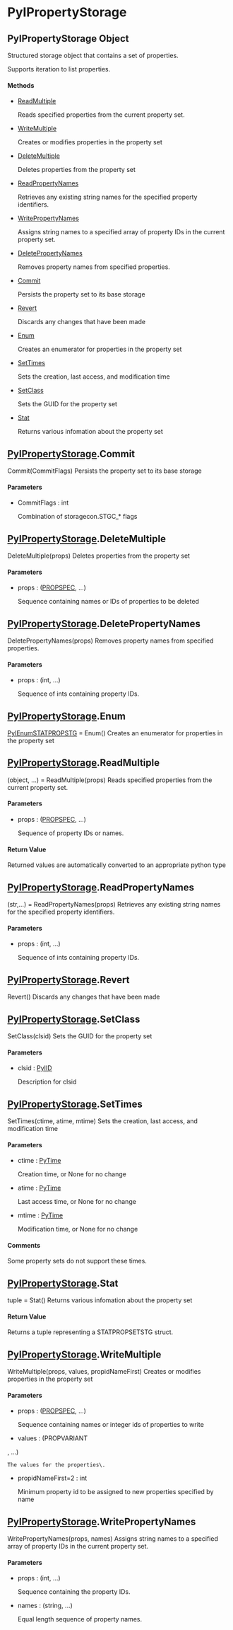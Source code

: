 # PyIPropertyStorage


## PyIPropertyStorage Object

Structured storage object that contains a set of properties\. 

Supports iteration to list properties\.

#### Methods

  - [ReadMultiple](PyIPropertyStorage.md#pyipropertystoragereadmultiple)

    Reads specified properties from the current property set\.&nbsp;

  - [WriteMultiple](PyIPropertyStorage.md#pyipropertystoragewritemultiple)

    Creates or modifies properties in the property set&nbsp;

  - [DeleteMultiple](PyIPropertyStorage.md#pyipropertystoragedeletemultiple)

    Deletes properties from the property set&nbsp;

  - [ReadPropertyNames](PyIPropertyStorage.md#pyipropertystoragereadpropertynames)

    Retrieves any existing string names for the specified property identifiers\.&nbsp;

  - [WritePropertyNames](PyIPropertyStorage.md#pyipropertystoragewritepropertynames)

    Assigns string names to a specified array of property IDs in the current property set\.&nbsp;

  - [DeletePropertyNames](PyIPropertyStorage.md#pyipropertystoragedeletepropertynames)

    Removes property names from specified properties\.&nbsp;

  - [Commit](PyIPropertyStorage.md#pyipropertystoragecommit)

    Persists the property set to its base storage&nbsp;

  - [Revert](PyIPropertyStorage.md#pyipropertystoragerevert)

    Discards any changes that have been made&nbsp;

  - [Enum](PyIPropertyStorage.md#pyipropertystorageenum)

    Creates an enumerator for properties in the property set&nbsp;

  - [SetTimes](PyIPropertyStorage.md#pyipropertystoragesettimes)

    Sets the creation, last access, and modification time&nbsp;

  - [SetClass](PyIPropertyStorage.md#pyipropertystoragesetclass)

    Sets the GUID for the property set&nbsp;

  - [Stat](PyIPropertyStorage.md#pyipropertystoragestat)

    Returns various infomation about the property set&nbsp;


## [PyIPropertyStorage](PyIPropertyStorage.md#pyipropertystorage)\.Commit

Commit\(CommitFlags\)
Persists the property set to its base storage

#### Parameters

  - CommitFlags : int

    Combination of storagecon\.STGC\_\* flags


## [PyIPropertyStorage](PyIPropertyStorage.md#pyipropertystorage)\.DeleteMultiple

DeleteMultiple\(props\)
Deletes properties from the property set

#### Parameters

  - props : \([PROPSPEC](PROPSPEC.md), \.\.\.\)

    Sequence containing names or IDs of properties to be deleted


## [PyIPropertyStorage](PyIPropertyStorage.md#pyipropertystorage)\.DeletePropertyNames

DeletePropertyNames\(props\)
Removes property names from specified properties\.

#### Parameters

  - props : \(int, \.\.\.\)

    Sequence of ints containing property IDs\.


## [PyIPropertyStorage](PyIPropertyStorage.md#pyipropertystorage)\.Enum

[PyIEnumSTATPROPSTG](PyIEnumSTATPROPSTG.md) = Enum\(\)
Creates an enumerator for properties in the property set


## [PyIPropertyStorage](PyIPropertyStorage.md#pyipropertystorage)\.ReadMultiple

\(object, \.\.\.\) = ReadMultiple\(props\)
Reads specified properties from the current property set\.

#### Parameters

  - props : \([PROPSPEC](PROPSPEC.md), \.\.\.\)

    Sequence of property IDs or names\.

#### Return Value
Returned values are automatically converted to an appropriate python type


## [PyIPropertyStorage](PyIPropertyStorage.md#pyipropertystorage)\.ReadPropertyNames

\(str,\.\.\.\) = ReadPropertyNames\(props\)
Retrieves any existing string names for the specified property identifiers\.

#### Parameters

  - props : \(int, \.\.\.\)

    Sequence of ints containing property IDs\.


## [PyIPropertyStorage](PyIPropertyStorage.md#pyipropertystorage)\.Revert

Revert\(\)
Discards any changes that have been made


## [PyIPropertyStorage](PyIPropertyStorage.md#pyipropertystorage)\.SetClass

SetClass\(clsid\)
Sets the GUID for the property set

#### Parameters

  - clsid : [PyIID](PyIID.md)

    Description for clsid


## [PyIPropertyStorage](PyIPropertyStorage.md#pyipropertystorage)\.SetTimes

SetTimes\(ctime, atime, mtime\)
Sets the creation, last access, and modification time

#### Parameters

  - ctime : [PyTime](PyTime.md)

    Creation time, or None for no change

  - atime : [PyTime](PyTime.md)

    Last access time, or None for no change

  - mtime : [PyTime](PyTime.md)

    Modification time, or None for no change

#### Comments

Some property sets do not support these times\.


## [PyIPropertyStorage](PyIPropertyStorage.md#pyipropertystorage)\.Stat

tuple = Stat\(\)
Returns various infomation about the property set

#### Return Value
Returns a tuple representing a STATPROPSETSTG struct\.


## [PyIPropertyStorage](PyIPropertyStorage.md#pyipropertystorage)\.WriteMultiple

WriteMultiple\(props, values, propidNameFirst\)
Creates or modifies properties in the property set

#### Parameters

  - props : \([PROPSPEC](PROPSPEC.md), \.\.\.\)

    Sequence containing names or integer ids of properties to write

  - values : \(PROPVARIANT

, \.\.\.\)

    The values for the properties\.

  - propidNameFirst=2 : int

    Minimum property id to be assigned to new properties specified by name


## [PyIPropertyStorage](PyIPropertyStorage.md#pyipropertystorage)\.WritePropertyNames

WritePropertyNames\(props, names\)
Assigns string names to a specified array of property IDs in the current property set\.

#### Parameters

  - props : \(int, \.\.\.\)

    Sequence containing the property IDs\.

  - names : \(string, \.\.\.\)

    Equal length sequence of property names\.
